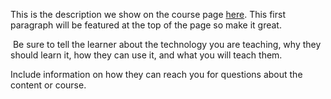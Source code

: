 This is the description we show on the course page [here](https://lab.github.com/meryemyldream/this-is-me-trying). This first paragraph will be featured at the top of the page so make it great.
​

​
Be sure to tell the learner about the technology you are teaching, why they should learn it, how they can use it, and what you will teach them.
​


Include information on how they can reach you for questions about the content or course. 